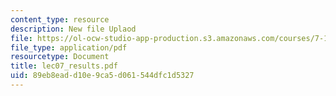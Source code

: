 ```yaml
---
content_type: resource
description: New file Uplaod
file: https://ol-ocw-studio-app-production.s3.amazonaws.com/courses/7-16-experimental-molecular-biology-biotechnology-ii-spring-2005/89eb8eadd10e9ca5d061544dfc1d5327_lec07_results.pdf
file_type: application/pdf
resourcetype: Document
title: lec07_results.pdf
uid: 89eb8ead-d10e-9ca5-d061-544dfc1d5327
---
```

